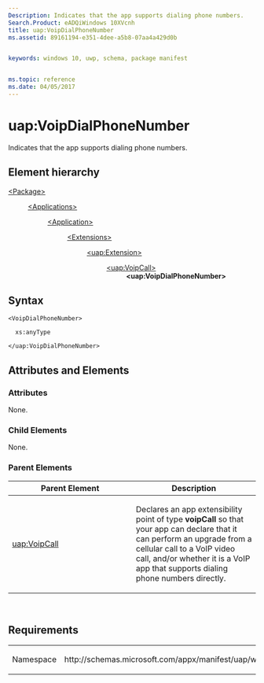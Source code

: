 ```yaml
---
Description: Indicates that the app supports dialing phone numbers.
Search.Product: eADQiWindows 10XVcnh
title: uap:VoipDialPhoneNumber
ms.assetid: 89161194-e351-4dee-a5b8-07aa4a429d0b


keywords: windows 10, uwp, schema, package manifest


ms.topic: reference
ms.date: 04/05/2017
---
```


# uap:VoipDialPhoneNumber


Indicates that the app supports dialing phone numbers.

## Element hierarchy

<dl>
<dt><a href="element-package.md">&lt;Package&gt;</a></dt>
<dd>
<dl>
<dt><a href="element-applications.md">&lt;Applications&gt;</a></dt>
<dd>
<dl>
<dt><a href="element-application.md">&lt;Application&gt;</a></dt>
<dd>
<dl>
<dt><a href="element-1-extensions.md">&lt;Extensions&gt;</a></dt>
<dd>
<dl>
<dt><a href="element-uap-extension.md">&lt;uap:Extension&gt;</a></dt>
<dd>
<dl>
<dt><a href="element-uap-voipcall.md">&lt;uap:VoipCall&gt;</a></dt>
<dd><b>&lt;uap:VoipDialPhoneNumber&gt;</b></dd>
</dl>
</dd>
</dl>
</dd>
</dl>
</dd>
</dl>
</dd>
</dl>
</dd>
</dl>

## Syntax

``` syntax
<VoipDialPhoneNumber>

  xs:anyType

</uap:VoipDialPhoneNumber>
```

## Attributes and Elements


### Attributes

None.

### Child Elements

None.

### Parent Elements

<table>
<colgroup>
<col width="50%" />
<col width="50%" />
</colgroup>
<thead>
<tr class="header">
<th>Parent Element</th>
<th>Description</th>
</tr>
</thead>
<tbody>
<tr class="odd">
<td><a href="element-uap-voipcall.md">uap:VoipCall</a> </td>
<td><p>Declares an app extensibility point of type <strong>voipCall</strong> so that your app can declare that it can perform an upgrade from a cellular call to a VoIP video call, and/or whether it is a VoIP app that supports dialing phone numbers directly.</p></td>
</tr>
</tbody>
</table>

 

## Requirements

<table>
<colgroup>
<col width="50%" />
<col width="50%" />
</colgroup>
<tbody>
<tr class="odd">
<td><p>Namespace</p></td>
<td><p>http://schemas.microsoft.com/appx/manifest/uap/windows10</p></td>
</tr>
</tbody>
</table>

 

 



